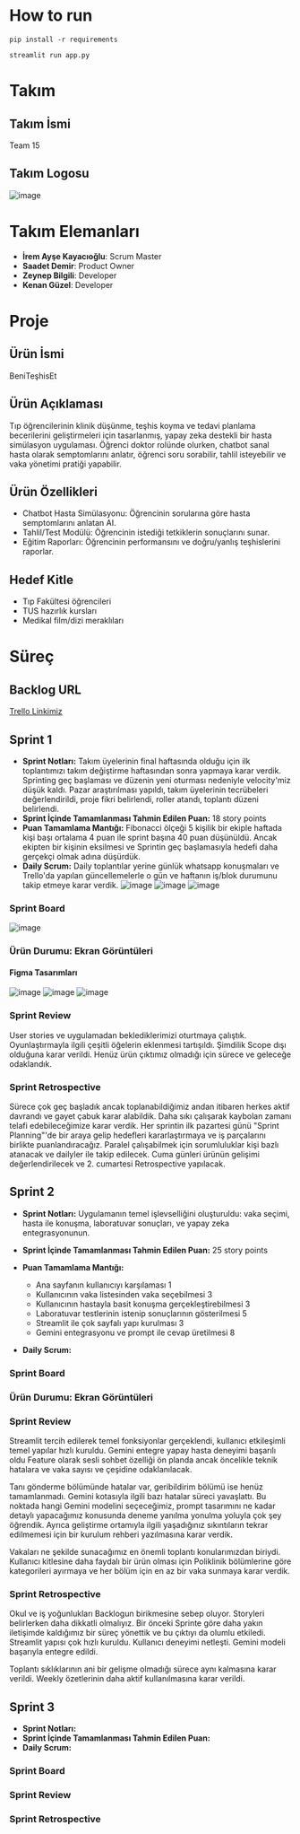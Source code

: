 # How to run

`pip install -r requirements`

`streamlit run app.py`

# Takım
## Takım İsmi
Team 15

## Takım Logosu

![image](https://github.com/user-attachments/assets/c94b2927-7b03-4be6-bc35-78d109b3735c)

# Takım Elemanları
- **İrem Ayşe Kayacıoğlu**: Scrum Master
- **Saadet Demir**: Product Owner
- **Zeynep Bilgili**: Developer
- **Kenan Güzel**: Developer

# Proje
## Ürün İsmi
BeniTeşhisEt
## Ürün Açıklaması
Tıp öğrencilerinin klinik düşünme, teşhis koyma ve tedavi planlama becerilerini geliştirmeleri için tasarlanmış, yapay zeka destekli bir hasta simülasyon uygulaması. Öğrenci doktor rolünde olurken, chatbot sanal hasta olarak semptomlarını anlatır, öğrenci soru sorabilir, tahlil isteyebilir ve vaka yönetimi pratiği yapabilir.
## Ürün Özellikleri
- Chatbot Hasta Simülasyonu: Öğrencinin sorularına göre hasta semptomlarını anlatan AI.
- Tahlil/Test Modülü: Öğrencinin istediği tetkiklerin sonuçlarını sunar.
- Eğitim Raporları: Öğrencinin performansını ve doğru/yanlış teşhislerini raporlar.
## Hedef Kitle

- Tıp Fakültesi öğrencileri
- TUS hazırlık kursları
- Medikal film/dizi meraklıları

# Süreç
## Backlog URL
[Trello Linkimiz](https://trello.com/b/9t5014dP/team-15)
## Sprint 1
- **Sprint Notları:** Takım üyelerinin final haftasında olduğu için ilk toplantımızı takım değiştirme haftasından sonra yapmaya karar verdik. Sprinting geç başlaması ve düzenin yeni oturması nedeniyle velocity'miz düşük kaldı. Pazar araştırılması yapıldı, takım üyelerinin tecrübeleri değerlendirildi, proje fikri belirlendi, roller atandı, toplantı düzeni belirlendi.
- **Sprint İçinde Tamamlanması Tahmin Edilen Puan:** 18 story points
- **Puan Tamamlama Mantığı:** Fibonacci ölçeği 5 kişilik bir ekiple haftada kişi başı ortalama 4 puan ile sprint başına 40 puan düşünüldü. Ancak ekipten bir kişinin eksilmesi ve Sprintin geç başlamasıyla hedefi daha gerçekçi olmak adına düşürdük.
- **Daily Scrum:** Daily toplantılar yerine günlük whatsapp konuşmaları ve Trello'da yapılan güncellemelerle o gün ve haftanın iş/blok durumunu takip etmeye karar verdik. 
![image](https://github.com/user-attachments/assets/57e7544f-1f6d-4feb-9eb2-ec5d712d62fa)
![image](https://github.com/user-attachments/assets/81b3ca94-5a01-4e22-8169-eaa12e13eea1)
![image](https://github.com/user-attachments/assets/8ac5e352-2c88-4a76-9f69-031fc43eeec8)

### Sprint Board
![image](https://github.com/user-attachments/assets/7daeae32-a1ba-46ac-a1cd-3ab0a81625f0)

### Ürün Durumu: Ekran Görüntüleri
#### Figma Tasarımları
![image](https://github.com/user-attachments/assets/6c5f983c-22aa-42b4-b804-0596e6a7eb19)
![image](https://github.com/user-attachments/assets/d297e0de-6c2e-4be7-ab51-5d5939475650)
![image](https://github.com/user-attachments/assets/3f896525-abeb-4fb0-a1a6-352624bb2cff)

### Sprint Review
User stories ve uygulamadan beklediklerimizi oturtmaya çalıştık. Oyunlaştırmayla ilgili çeşitli öğelerin eklenmesi tartışıldı. Şimdilik Scope dışı olduğuna karar verildi. Henüz ürün çıktımız olmadığı için sürece ve geleceğe odaklandık. 
### Sprint Retrospective
Sürece çok geç başladık ancak toplanabildiğimiz andan itibaren herkes aktif davrandı ve gayet çabuk karar alabildik. Daha sıkı çalışarak kaybolan zamanı telafi edebileceğimize karar verdik.
Her sprintin ilk pazartesi günü "Sprint Planning"'de bir araya gelip hedefleri kararlaştırmaya ve iş parçalarını birlikte puanlandıracağız. Paralel çalışabilmek için sorumluluklar kişi bazlı atanacak ve dailyler ile takip edilecek. Cuma günleri ürünün gelişimi değerlendirilecek ve 2. cumartesi Retrospective yapılacak.
## Sprint 2
- **Sprint Notları:**
Uygulamanın temel işlevselliğini oluşturuldu: vaka seçimi, hasta ile konuşma, laboratuvar sonuçları, ve yapay zeka entegrasyonunun.
- **Sprint İçinde Tamamlanması Tahmin Edilen Puan:** 25 story points
- **Puan Tamamlama Mantığı:**
  -  Ana sayfanın kullanıcıyı karşılaması                     1
  - Kullanıcının vaka listesinden vaka seçebilmesi            3
  - Kullanıcının hastayla basit konuşma gerçekleştirebilmesi  3
  - Laboratuvar testlerinin istenip sonuçlarının gösterilmesi 5
  - Streamlit ile çok sayfalı yapı kurulması                  3 
  - Gemini entegrasyonu ve prompt ile cevap üretilmesi        8 

- **Daily Scrum:**

### Sprint Board
### Ürün Durumu: Ekran Görüntüleri
### Sprint Review
Streamlit tercih edilerek temel fonksiyonlar gerçeklendi, kullanıcı etkileşimli temel yapılar hızlı kuruldu. Gemini entegre yapay hasta deneyimi başarılı oldu Feature olarak sesli sohbet özelliği ön planda ancak öncelikle teknik hatalara ve vaka sayısı ve çeşidine odaklanılacak. 

Tanı gönderme bölümünde hatalar var, geribildirim bölümü ise henüz tamamlanmadı. Gemini kotasıyla ilgili bazı hatalar süreci yavaşlattı. Bu noktada hangi Gemini modelini seçeceğimiz, prompt tasarımını ne kadar detaylı yapacağımız konusunda deneme yanılma yonulma yoluyla çok şey öğrendik. Ayrıca geliştirme ortamıyla ilgili yaşadığınız sıkıntıların tekrar edilmemesi için bir kurulum rehberi yazılmasına karar verdik.

Vakaları ne şekilde sunacağımız en önemli toplantı konularımızdan biriydi. Kullanıcı kitlesine daha faydalı bir ürün olması için Poliklinik bölümlerine göre kategorileri ayırmaya ve her bölüm için en az bir vaka sunmaya karar verdik.

### Sprint Retrospective
Okul ve iş yoğunlukları Backlogun birikmesine sebep oluyor. Storyleri belirlerken daha dikkatli olmalıyız.
Bir önceki Sprinte göre daha yakın iletişimde kaldığımız bir süreç yönettik ve bu çıktıyı da olumlu etkiledi. Streamlit yapısı çok hızlı kuruldu. Kullanıcı deneyimi netleşti. Gemini modeli başarıyla entegre edildi.

Toplantı sıklıklarının ani bir gelişme olmadığı sürece aynı kalmasına karar verildi.
Weekly özetlerinin daha aktif kullanılmasına karar verildi.
## Sprint 3
- **Sprint Notları:**
- **Sprint İçinde Tamamlanması Tahmin Edilen Puan:**
- **Daily Scrum:**

### Sprint Board
### Sprint Review
### Sprint Retrospective
